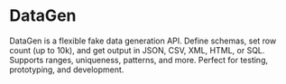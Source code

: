 # DataGen
DataGen is a flexible fake data generation API. Define schemas, set row count (up to 10k), and get output in JSON, CSV, XML, HTML, or SQL. Supports ranges, uniqueness, patterns, and more. Perfect for testing, prototyping, and development.
